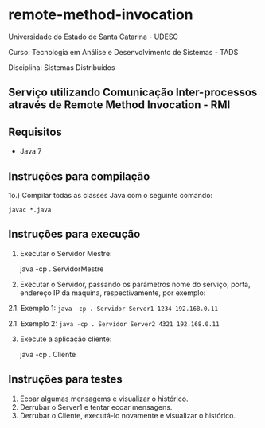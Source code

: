 
# remote-method-invocation

Universidade do Estado de Santa Catarina - UDESC

Curso: Tecnologia em Análise e Desenvolvimento de Sistemas - TADS

Disciplina: Sistemas Distribuídos

## Serviço utilizando Comunicação Inter-processos através de Remote Method Invocation - RMI

## Requisitos 
  * Java 7

## Instruções para compilação

1o.) Compilar todas as classes Java com o seguinte comando:

    javac *.java

## Instruções para execução

1. Executar o Servidor Mestre:

    java -cp . ServidorMestre

2. Executar o Servidor, passando os parâmetros nome do serviço, porta, endereço IP da máquina, respectivamente, por exemplo:

  2.1. Exemplo 1: `java -cp . Servidor Server1 1234 192.168.0.11`

  2.1. Exemplo 2: `java -cp . Servidor Server2 4321 192.168.0.11`

3. Execute a aplicação cliente:

    java -cp . Cliente

## Instruções para testes 

1. Ecoar algumas mensagems e visualizar o histórico.
2. Derrubar o Server1 e tentar ecoar mensagens.
3. Derrubar o Cliente, executá-lo novamente e visualizar o histórico.

